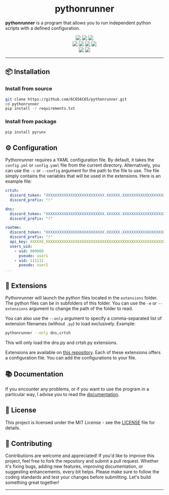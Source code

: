 <div align="center">
  <h1>pythonrunner</h1>
</div>

**pythonrunner** is a program that allows you to run independent python scripts with a defined configuration.

<p align="center">
  <img src="https://img.shields.io/github/license/6C656C65/pythonrunner?style=for-the-badge">
  <img src="https://img.shields.io/github/issues/6C656C65/pythonrunner?style=for-the-badge">
  <img src="https://img.shields.io/github/issues-closed/6C656C65/pythonrunner?style=for-the-badge">
  <br>
  <img src="https://img.shields.io/github/forks/6C656C65/pythonrunner?style=for-the-badge">
  <img src="https://img.shields.io/github/stars/6C656C65/pythonrunner?style=for-the-badge">
  <img src="https://img.shields.io/github/commit-activity/w/6C656C65/pythonrunner?style=for-the-badge">
  <img src="https://img.shields.io/github/contributors/6C656C65/pythonrunner?style=for-the-badge">
  <br>
  <img src="https://img.shields.io/pypi/v/pyrunx?style=for-the-badge">
  <img src="https://img.shields.io/pypi/pyversions/pyrunx?style=for-the-badge">
</p>

---

## 📦 **Installation**

### Install from source

```bash
git clone https://github.com/6C656C65/pythonrunner.git
cd pythonrunner
pip install -r requirements.txt
```

### Install from package

```bash
pip install pyrunx
```

## ⚙️ **Configuration**

Pythonrunner requires a YAML configuration file. By default, it takes the `config.yml` or `config.yaml` file from the current directory.
Alternatively, you can use the `-c` or `--config` argument for the path to the file to use.
The file simply contains the variables that will be used in the extensions. Here is an example file:

```yml
crtsh:
  discord_token: "XXXXXXXXXXXXXXXXXXXXXXXXXX.XXXXXX.XXXXXXXXXXXXXXXXXXXXXXXXXXXXXXXXXXXXXX"
  discord_prefix: "!"

dns:
  discord_token: "XXXXXXXXXXXXXXXXXXXXXXXXXX.XXXXXX.XXXXXXXXXXXXXXXXXXXXXXXXXXXXXXXXXXXXXX"
  discord_prefix: "!"

rootme:
  discord_token: "XXXXXXXXXXXXXXXXXXXXXXXXXX.XXXXXX.XXXXXXXXXXXXXXXXXXXXXXXXXXXXXXXXXXXXXX"
  discord_prefix: "!"
  api_key: XXXXXX_XXXXXXXXXXXXXXXXXXXXXXXXXXXXXXXXXXXXXXXXXXXXXXXXXXXXXXXXXXXXXXXX
  users_uid:
    - uid: 000000
      pseudo: user1
    - uid: 111111
      pseudo: user2
...
```

## 🧩 **Extensions**

Pythonrunner will launch the python files located in the `extensions` folder. The python files can be in subfolders of this folder.
You can use the `-e` or `--extensions` argument to change the path of the folder to read.

You can also use the `--only` argument to specify a comma-separated list of extension filenames (without `.py`) to load exclusively.
Example:
```bash
pythonrunner --only dns,crtsh
```
This will only load the dns.py and crtsh.py extensions.

Extensions are available on [this repository](https://github.com/6C656C65/pythonrunner-extensions).
Each of these extensions offers a configuration file. You can add the configurations to your file.

## 📚 **Documentation**

If you encounter any problems, or if you want to use the program in a particular way, I advise you to read the [documentation](https://github.com/6C656C65/pythonrunner/wiki).

## 📄 **License**

This project is licensed under the MIT License - see the [LICENSE](LICENSE) file for details.

## 🤝 **Contributing**

Contributions are welcome and appreciated! If you'd like to improve this project, feel free to fork the repository and submit a pull request. Whether it's fixing bugs, adding new features, improving documentation, or suggesting enhancements, every bit helps. Please make sure to follow the coding standards and test your changes before submitting. Let's build something great together!

---
